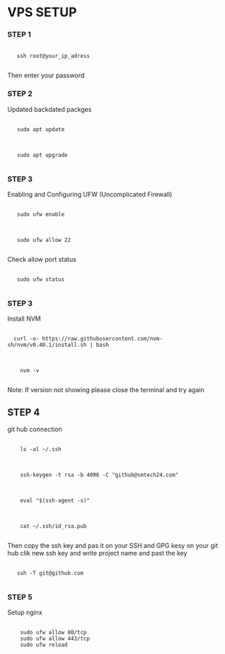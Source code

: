 # VPS SETUP

### STEP 1
<pre>
  <code id="example-code">
   ssh root@your_ip_adress
  </code>
</pre>
Then enter your password

### STEP 2
Updated backdated packges
<pre>
  <code id="example-code">
   sudo apt update
  </code>
</pre>
<pre>
  <code id="example-code">
   sudo apt upgrade
  </code>
</pre>

### STEP 3
Enabling and Configuring UFW (Uncomplicated Firewall)

<pre>
  <code id="example-code">
   sudo ufw enable
  </code>
</pre>

<pre>
  <code id="example-code">
   sudo ufw allow 22
  </code>
</pre>

Check allow port status 

<pre>
  <code id="example-code">
   sudo ufw status
  </code>
</pre>

### STEP 3
Install NVM

<pre>
  <code id="example-code">
  curl -o- https://raw.githubusercontent.com/nvm-sh/nvm/v0.40.1/install.sh | bash
  </code>
</pre>

<pre>
  <code id="example-code">
    nvm -v
  </code>
</pre>
Note: If version not showing please close the terminal and try again

## STEP 4
git hub connection 
<pre>
  <code id="example-code">
    ls -al ~/.ssh
  </code>
</pre>
<pre>
  <code id="example-code">
    ssh-keygen -t rsa -b 4096 -C "github@smtech24.com"
  </code>
</pre>
<pre>
  <code id="example-code">
    eval "$(ssh-agent -s)"
  </code>
</pre>
<pre>
  <code id="example-code">
    cat ~/.ssh/id_rsa.pub
  </code>
</pre>
Then copy the ssh key and pas it on your SSH and GPG kesy on your git hub clik new ssh key and write project name and past the key

<pre>
  <code id="example-code">
   ssh -T git@github.com
  </code>
</pre>

### STEP 5
Setup nginx 
<pre>
  <code id="example-code">
    sudo ufw allow 80/tcp
    sudo ufw allow 443/tcp
    sudo ufw reload
  </code>
</pre>




